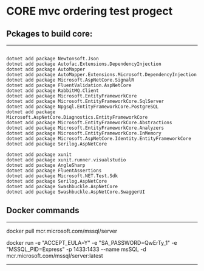 # CORE mvc ordering test progect

## Pckages to build core:
-------------------------------------------------------

```
  
dotnet add package Newtonsoft.Json 
dotnet add package Autofac.Extensions.DependencyInjection
dotnet add package AutoMapper 
dotnet add package AutoMapper.Extensions.Microsoft.DependencyInjection 
dotnet add package Microsoft.AspNetCore.SignalR
dotnet add package FluentValidation.AspNetCore
dotnet add package RabbitMQ.Client
dotnet add package Microsoft.EntityFrameworkCore
dotnet add package Microsoft.EntityFrameworkCore.SqlServer
dotnet add package Npgsql.EntityFrameworkCore.PostgreSQL 
dotnet add package Microsoft.AspNetCore.Diagnostics.EntityFrameworkCore 
dotnet add package Microsoft.EntityFrameworkCore.Abstractions 
dotnet add package Microsoft.EntityFrameworkCore.Analyzers 
dotnet add package Microsoft.EntityFrameworkCore.InMemory 
dotnet add package Microsoft.AspNetCore.Identity.EntityFrameworkCore 
dotnet add package Serilog.AspNetCore

dotnet add package xunit 
dotnet add package xunit.runner.visualstudio
dotnet add package AngleSharp 
dotnet add package FluentAssertions
dotnet add package Microsoft.NET.Test.Sdk
dotnet add package Serilog.AspNetCore
dotnet add package Swashbuckle.AspNetCore
dotnet add package Swashbuckle.AspNetCore.SwaggerUI

```

## Docker commands
-------------------------------------------------------

docker pull mcr.microsoft.com/mssql/server

docker run -e "ACCEPT_EULA=Y" -e "SA_PASSWORD=QwErTy_1" -e "MSSQL_PID=Express" -p 1433:1433 --name msSQL -d
mcr.microsoft.com/mssql/server:latest

-------------------------------------------------------

